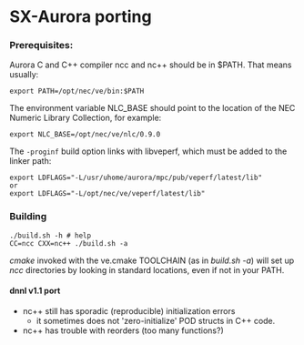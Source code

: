 # SX-Aurora porting

### Prerequisites:

Aurora C and C++ compiler ncc and nc++ should be in $PATH. That means usually:
```
export PATH=/opt/nec/ve/bin:$PATH
```

The environment variable NLC_BASE should point to the location of the NEC Numeric Library Collection, for example:

```
export NLC_BASE=/opt/nec/ve/nlc/0.9.0
```

The ```-proginf``` build option links with libveperf, which must be added to the linker path:

```
export LDFLAGS="-L/usr/uhome/aurora/mpc/pub/veperf/latest/lib"
or
export LDFLAGS="-L/opt/nec/ve/veperf/latest/lib"
```

### Building

```
./build.sh -h # help
CC=ncc CXX=nc++ ./build.sh -a
```

*cmake* invoked with the ve.cmake TOOLCHAIN (as in *build.sh -a*) will set up
*ncc* directories by looking in standard locations, even if not in your PATH.

#### dnnl v1.1 port

- nc++ still has sporadic (reproducible) initialization errors
  - it sometimes does not 'zero-initialize' POD structs in C++ code.
- nc++ has trouble with reorders (too many functions?)
